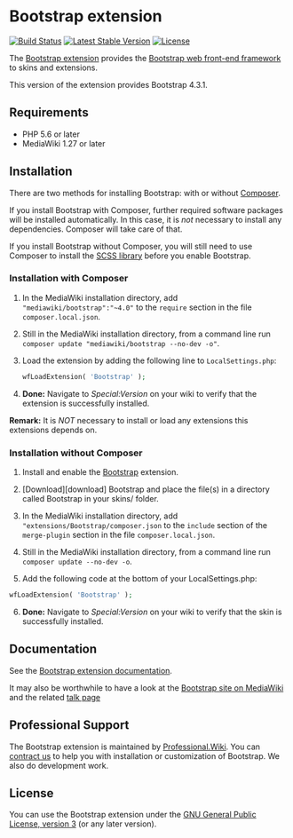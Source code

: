 # Bootstrap extension

[![Build Status](https://scrutinizer-ci.com/g/ProfessionalWiki/Bootstrap/badges/build.png?b=master)](https://scrutinizer-ci.com/g/ProfessionalWiki/Bootstrap/build-status/master)
[![Latest Stable Version](https://poser.pugx.org/mediawiki/bootstrap/version.png)](https://packagist.org/packages/mediawiki/bootstrap)
[![License](https://poser.pugx.org/mediawiki/bootstrap/license)](https://packagist.org/packages/mediawiki/bootstrap)

The [Bootstrap extension][mw-bootstrap] provides the
[Bootstrap web front-end framework][bootstrap] to skins and extensions.

This version of the extension provides Bootstrap 4.3.1.

## Requirements

- PHP 5.6 or later
- MediaWiki 1.27 or later

## Installation

There are two methods for installing Bootstrap: with or without [Composer][composer].

If you install Bootstrap with Composer, further required software packages will be installed
automatically. In this case, it is *not* necessary to install any dependencies. Composer will
take care of that.

If you install Bootstrap without Composer, you will still need to use Composer to install
the [SCSS library][scss] before you enable Bootstrap.

### Installation with Composer

1. In the MediaWiki installation directory, add `"mediawiki/bootstrap":"~4.0"`
   to the `require` section in the file `composer.local.json`.
   
2. Still in the MediaWiki installation directory, from a command line run<br>
   `composer update "mediawiki/bootstrap --no-dev -o"`.

3. Load the extension by adding the following line to `LocalSettings.php`:

   ```php
   wfLoadExtension( 'Bootstrap' );
   ``` 
4. __Done:__ Navigate to _Special:Version_ on your wiki to verify that the
   extension is successfully installed.

**Remark:** It is _NOT_ necessary to install or load any extensions this extensions
depends on.

### Installation without Composer

1. Install and enable the [Bootstrap][bootstrap] extension.

2. [Download][download] Bootstrap and place the file(s) in a directory called Bootstrap in your
    skins/ folder. 

3. In the MediaWiki installation directory, add `"extensions/Bootstrap/composer.json`
   to the `include` section of the `merge-plugin` section in the file `composer.local.json`.

4. Still in the MediaWiki installation directory, from a command line run<br>
   `composer update --no-dev -o`.

5. Add the following code at the bottom of your LocalSettings.php:

```php
wfLoadExtension( 'Bootstrap' );
```

6. __Done:__ Navigate to _Special:Version_ on your wiki to verify that the skin
   is successfully installed.

## Documentation

See the [Bootstrap extension documentation](docs).

It may also be worthwhile to have a look at the [Bootstrap site on
MediaWiki][mw-bootstrap] and the related [talk page][mw-bootstrap-talk]

## Professional Support

The Bootstrap extension is maintained by [Professional.Wiki](https://professional.wiki).
You can [contract us][contact-form] to help you with installation or customization of Bootstrap.
We also do development work.

## License

You can use the Bootstrap extension under the [GNU General Public License,
version 3][license] (or any later version).

[bootstrap]: https://getbootstrap.com
[mw-bootstrap]: https://www.mediawiki.org/wiki/Extension:Bootstrap
[mw-bootstrap-talk]: https://www.mediawiki.org/wiki/Extension_Talk:Bootstrap
[mw-testing]: https://www.mediawiki.org/wiki/Manual:PHP_unit_testing
[scss]: https://github.com/professionalwiki/SCSS
[composer]: https://getcomposer.org/
[license]: https://www.gnu.org/copyleft/gpl.html
[contact-form]: https://professional.wiki/en/contact
